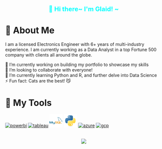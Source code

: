 <p align="center">
  <strong><big><big><span style="color:#00ffff;">👋 Hi there~ I'm Glaid! ~</span></big></big></strong>
</p>

# 💫 About Me
I am a licensed Electronics Engineer with 6+ years of multi-industry experience. I am currently working as a Data Analyst in a top Fortune 500 company with clients all around the globe. <br>

🔭 I’m currently working on building my portfolio to showcase my skills<br>👯 I’m looking to collaborate with everyone!<br>🌱 I’m currently learning Python and R, and further delve into Data Science <br>⚡ Fun fact: Cats are the best! :smirk_cat:

# 🚀 My Tools
<p>
   <a target="_blank" href="https://raw.githubusercontent.com/marclelijveld/Power-BI-Icons/refs/heads/main/SVG/Power-BI.svg" style="display: inline-block;"><img src="https://raw.githubusercontent.com/marclelijveld/Power-BI-Icons/refs/heads/main/SVG/Power-BI.svg" alt="powerbi" width="42" height="42" /></a>
  <a target="_blank" href="https://surveymonkey-assets.s3.amazonaws.com/papiasset/apps/logos/2e989404-aed0-41ea-9198-ddc1c76d7a4a" style="display: inline-block;">
    <img src="https://surveymonkey-assets.s3.amazonaws.com/papiasset/apps/logos/2e989404-aed0-41ea-9198-ddc1c76d7a4a" alt="tableau" width="42" height="42" /></a>
   <a target="_blank" href="https://raw.githubusercontent.com/devicons/devicon/master/icons/mysql/mysql-original-wordmark.svg" style="display: inline-block;"><img src="https://raw.githubusercontent.com/devicons/devicon/master/icons/mysql/mysql-original-wordmark.svg" alt="mysql" width="42" height="42" /></a>
  <a target="_blank" href="https://raw.githubusercontent.com/devicons/devicon/master/icons/python/python-original.svg" style="display: inline-block;">
    <img src="https://raw.githubusercontent.com/devicons/devicon/master/icons/python/python-original.svg" alt="python" width="42" height="42" /></a>
<a target="_blank" href="https://www.vectorlogo.zone/logos/microsoft_azure/microsoft_azure-icon.svg" style="display: inline-block;"><img src="https://www.vectorlogo.zone/logos/microsoft_azure/microsoft_azure-icon.svg" alt="azure" width="42" height="42" /></a>
<a target="_blank" href="https://www.vectorlogo.zone/logos/google_cloud/google_cloud-icon.svg" style="display: inline-block;"><img src="https://www.vectorlogo.zone/logos/google_cloud/google_cloud-icon.svg" alt="gcp" width="42" height="42" /></a>
</p>

<p align="center">
  <strong><big> </big></strong><br/>
  <img width="600" src="https://github-readme-stats.vercel.app/api?username=glascop3&theme=dark&hide_border=false&include_all_commits=false&count_private=false" />
</p>
<!-- Proudly created with GPRM ( https://gprm.itsvg.in ) -->
